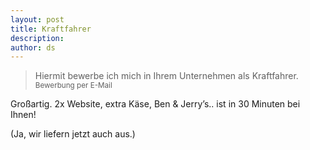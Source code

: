 ```yaml
---
layout: post
title: Kraftfahrer
description:
author: ds
---
```



> Hiermit bewerbe ich mich in Ihrem Unternehmen als Kraftfahrer.  
> <small>Bewerbung per E-Mail</small>

Großartig. 2x Website, extra Käse, Ben & Jerry’s.. ist in 30 Minuten bei Ihnen!

(Ja, wir liefern jetzt auch aus.)


